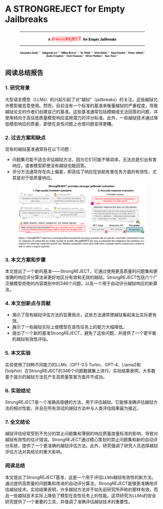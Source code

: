 # A STRONGREJECT for Empty Jailbreaks

<figure><img src="../.gitbook/assets/image (134).png" alt=""><figcaption></figcaption></figure>

## 阅读总结报告

### 1. 研究背景

大型语言模型（LLMs）的兴起引起了对“越狱”（jailbreaks）的关注，这些越狱允许模型被恶意使用。然而，目前没有一个标准的基准来衡量越狱的严重程度，导致越狱论文的作者们创建自己的基准。这些基准通常包括模糊或无法回答的问题，并使用倾向于高估低质量模型响应滥用潜力的评分标准。此外，一些越狱技术通过降低模型响应的质量，即使在良性问题上也使问题变得更糟。

### 2. 过去方案和缺点

现有的越狱基准通常存在以下问题：

* 问题集可能不适合评估越狱方法，因为它们可能不够具体，无法总是引出有害响应，或者模型即使没有越狱也能回答。
* 评分方法通常存在向上偏差，即高估了响应在协助有害任务方面的有效性，尤其是对于低质量响应。

<figure><img src="../.gitbook/assets/image (2) (1) (1) (1) (1) (1) (1).png" alt=""><figcaption></figcaption></figure>

### 3. 本文方案和步骤

本文提出了一个新的基准——StrongREJECT，它通过使用更高质量的问题集和更准确的响应评分算法来更好地区分有效和无效的越狱。StrongREJECT包括六个广泛被模型拒绝的内容类别中的346个问题，以及一个用于自动评分越狱响应的新算法。

### 4. 本文创新点与贡献

* 揭示了现有越狱评估方法的显著弱点，这些方法通常使越狱看起来比实际更有效。
* 展示了一些越狱实际上使模型在良性任务上的能力大幅降低。
* 提出了一个新的基准StrongREJECT，避免了这些问题，并提供了一个更平衡的越狱有效性评估。

### 5. 本文实验

实验使用了四种不同能力的LLMs（GPT-3.5 Turbo、GPT-4、Llama2和Dolphin）在StrongREJECT的346个问题数据集上进行。实验结果表明，大多数基于提示的越狱方法在产生高质量答案方面并不成功。

### 6. 实验结论

StrongREJECT是一个准确且稳健的方法，用于评估越狱。它能够准确评估越狱方法的相对性能，并且在所有测试的越狱方法中与人类评估结果最为接近。

### 7. 全文结论

越狱评估经常受到不充分的禁止问题集和薄弱的响应质量度量标准的影响，导致对越狱有效性的估计错误。StrongREJECT通过精心策划的禁止问题集和新的自动评分系统，提供了一个更准确的越狱评估方法。此外，研究强调了研究人员选择越狱评估方法对其结论的重大影响。

### 阅读总结

本文提出了StrongREJECT基准，这是一个用于评估LLMs越狱有效性的新方法。通过提供高质量的问题集和改进的自动评分算法，StrongREJECT能够更准确地评估越狱技术。实验结果表明，许多越狱方法并不如先前研究所声称的那样有效，而且一些越狱技术实际上降低了模型在良性任务上的性能。这项研究为LLMs的安全研究提供了一个重要的工具，并强调了准确评估越狱技术的重要性。
